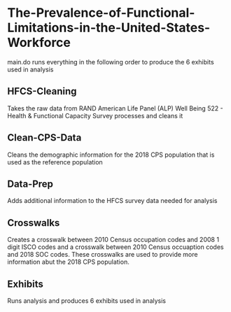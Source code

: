 # The-Prevalence-of-Functional-Limitations-in-the-United-States-Workforce

main.do runs everything in the following order to produce the 6 exhibits used in analysis

## HFCS-Cleaning
Takes the raw data from RAND American Life Panel (ALP) Well Being 522 - Health & Functional Capacity Survey processes and cleans it

## Clean-CPS-Data
Cleans the demographic information for the 2018 CPS population that is used as the reference population

## Data-Prep
Adds additional information to the HFCS survey data needed for analysis 

## Crosswalks
Creates a crosswalk between 2010 Census occupation codes and 2008 1 digit ISCO codes and a crosswalk between 2010 Census occuaption codes and 2018 SOC codes. These crosswalks are used to provide more information abut the 2018 CPS population. 

## Exhibits
Runs analysis and produces 6 exhibits used in analysis
